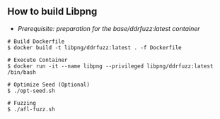 ## How to build Libpng
- *Prerequisite: preparation for the base/ddrfuzz:latest container*
```
# Build Dockerfile
$ docker build -t libpng/ddrfuzz:latest . -f Dockerfile

# Execute Container
$ docker run -it --name libpng --privileged libpng/ddrfuzz:latest /bin/bash

# Optimize Seed (Optional)
$ ./opt-seed.sh

# Fuzzing
$ ./afl-fuzz.sh
```
